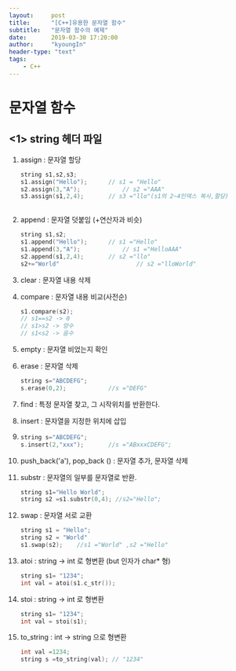 ```yaml
---
layout:     post
title:      "[C++]유용한 문자열 함수"
subtitle:   "문자열 함수의 예제"
date:       2019-03-30 17:20:00
author:     "kyoungIn"
header-type: "text"
tags:
    - C++
---
```






# 문자열 함수

## <1> string 헤더 파일

1. assign : 문자열 할당 

   ```cpp
   string s1,s2,s3;
   s1.assign("Hello");		// s1 = "Hello"
   s2.assign(3,"A");			// s2 ="AAA"
   s3.assign(s1,2,4);		// s3 ="llo"(s1의 2~4인덱스 복사,할당)
    
   ```

2. append : 문자열 덧붙임 (+연산자과 비슷)

   ```cpp
   string s1,s2;
   s1.append("Hello");		// s1 ="Hello"
   s1.append(3,"A");			// s1 ="HelloAAA"
   s2.append(s1,2,4);		// s2 ="llo"
   s2+="World"						// s2 ="lloWorld"
   
   ```

3. clear : 문자열 내용 삭제

4. compare : 문자열 내용 비교(사전순)

   ```cpp
   s1.compare(s2); 
   // s1==s2 -> 0
   // s1>s2	-> 양수
   // s1<s2	-> 음수
   ```

5. empty : 문자열 비었는지 확인

6. erase : 문자열 삭제

   ```cpp
   string s="ABCDEFG";
   s.erase(0,2);			//s ="DEFG"
   ```



7. find : 특정 문자열 찾고, 그 시작위치를 반환한다.

8. insert : 문자열을 지정한 위치에 삽입

9. ```cpp
   string s="ABCDEFG";
   s.insert(2,"xxx"); 		//s ="ABxxxCDEFG";
   ```



9. push_back('a'), pop_back ()  : 문자열 추가, 문자열 삭제

10. substr : 문자열의 일부를 문자열로 반환.

    ```cpp
    string s1="Hello World";
    string s2 =s1.substr(0,4); //s2="Hello";
    ```

11. swap : 문자열 서로 교환

    ```cpp
    string s1 = "Hello";
    string s2 = "World"
    s1.swap(s2);	//s1 ="World" ,s2 ="Hello"
    ```

12. atoi : string -> int 로 형변환 (but 인자가 char* 형)

    ```cpp
    string s1= "1234";
    int val = atoi(s1.c_str());
    ```

13. stoi : string -> int 로 형변환

    ```cpp
    string s1= "1234";
    int val = stoi(s1);
    ```

14. to_string : int -> string 으로 형변환

    ```cpp
    int val =1234;
    string s =to_string(val); // "1234"
    ```

